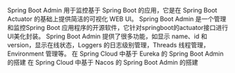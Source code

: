 Spring Boot Admin 用于监控基于 Spring Boot 的应用，它是在 Spring Boot Actuator 的基础上提供简洁的可视化 WEB UI。
Spring Boot Admin 是一个管理和监控Spring Boot 应用程序的开源软件，它针对springboot的actuator接口进行UI美化封装。
Spring Boot Admin 提供了很多功能，如显示 name、id 和 version，显示在线状态，Loggers 的日志级别管理，Threads 线程管理，Environment 管理等。
在 Spring Cloud 中基于 Eureka 的 Spring Boot Admin 的搭建
在 Spring Cloud 中基于 Nacos 的 Spring Boot Admin 的搭建